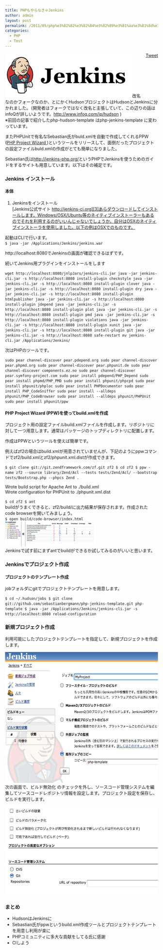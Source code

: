 ```yaml
---
title: PHPもやらなきゃJenkins
author: admin
layout: post
permalink: /2011/05/php%e3%82%82%e3%82%84%e3%82%89%e3%81%aa%e3%81%8d%e3%82%83jenkins/
categories:
  - PHP
  - Test
---
```

<div style="float: right; margin-left: 10px;">
  <a href="https://twitter.com/share" class="twitter-share-button" data-count="vertical" data-url="/blog/2011/05/php%e3%82%82%e3%82%84%e3%82%89%e3%81%aa%e3%81%8d%e3%82%83jenkins/">Tweet</a>
</div>

[<img src="/wp-content/uploads/2011/05/2793401dfcd60fa8778cab5a1524cd8f.png" alt="" title="Jenkins" width="415" height="147" class="alignnone size-full wp-image-376" />][1] 
改名なのかフォークなのか、とにかくHudsonプロジェクトはHudsonとJenkinsに分かれました。（開発者はフォークではなく改名と主張していて、この辺りの話はinfoQが詳しいようです。<http://www.infoq.com/jp/hudson> )  
※前回の記事で紹介したphp-hudson-template はphp-jenkins-template に変わっています。

またPHPUnitで有名なSebastian氏がbuld.xmlを自動で作成してくれるPPW ([PHP Project Wizard ][2])というツールをリリースして、面倒だったプロジェクトの設定ファイルbuld.xmlの作成がとても簡単になりました。

Sebastian氏は<http://jenkins-php.org/>というPHPでJenkinsを使うためのガイドをするサイトも用意しています。以下はその補足です。

### Jenkins インストール

#### 本体

1. Jenkinsをインストール  
[Jenkins公式サイト http://jenkins-ci.org][3]あらダウンロードしてインストールします。Windows/OSX/Ubuntu等のネイティブインストーラーもあるのでそれを利用するのがいいんじゃないでしょうか。自分はOSXのネイティブインストーラを使用しました。以下の例はOSXでのものです。

起動はCLIで行います。  
`
$ java -jar /Applications/Jenkins/jenkins.war
`

http://localhost:8080でJenkinsの画面が確認できるはずです。

続いてJenkins用プラグインをインストールをします

`
wget http://localhost:8080/jnlpJars/jenkins-cli.jar
java -jar jenkins-cli.jar -s http://localhost:8080 install-plugin checkstyle
java -jar jenkins-cli.jar -s http://localhost:8080 install-plugin clover
java -jar jenkins-cli.jar -s http://localhost:8080 install-plugin dry
java -jar jenkins-cli.jar -s http://localhost:8080 install-plugin htmlpublisher
java -jar jenkins-cli.jar -s http://localhost:8080 install-plugin jdepend
java -jar jenkins-cli.jar -s http://localhost:8080 install-plugin plot
java -jar jenkins-cli.jar -s http://localhost:8080 install-plugin pmd
java -jar jenkins-cli.jar -s http://localhost:8080 install-plugin violations
java -jar jenkins-cli.jar -s http://localhost:8080 install-plugin xunit
java -jar jenkins-cli.jar -s http://localhost:8080 install-plugin git
java -jar jenkins-cli.jar -s http://localhost:8080 safe-restart
mv jenkins-cli.jar /Applications/Jenkins/
`

次はPHPのツールです。

`
sudo pear channel-discover pear.pdepend.org
sudo pear channel-discover pear.phpmd.org
sudo pear channel-discover pear.phpunit.de
sudo pear channel-discover components.ez.no
sudo pear channel-discover pear.symfony-project.com
sudo pear install pdepend/PHP_Depend
sudo pear install phpmd/PHP_PMD
sudo pear install phpunit/phpcpd
sudo pear install phpunit/phploc
sudo pear install PHPDocumentor
sudo pear install PHP_CodeSniffer
sudo pear install --alldeps phpunit/PHP_CodeBrowser
sudo pear install --alldeps phpunit/PHPUnit
sudo pear install phpunit/ppw
`

#### PHP Project Wizard (PPW)を使ってbuild.xmlを作成

プロジェクト用の設定ファイルbuild.xmlファイルを作成します。リポジトリに対して一つ用意します。通常はパッケージのトップディレクトリに配置します。

作成はPPWというツールを使えば簡単です。

例えばzf2の場合はbuild.xmlが用意されていませんが、下記のようにppwコマンドでzf2/build.xmlとzf2/phpunit.xml.distが作成できます。

`
$ git clone git://git.zendframework.com/zf.git zf2
$ cd zf2
$ ppw -name zf2 --source library/Zend/Acl --tests tests/Zend/Acl/ --bootstrap tests/Bootstrap.php --phpcs Zend .
`

Wrote build script for Apache Ant to ./build.xml  
Wrote configuration for PHPUnit to ./phpunit.xml.dist

`
$ cd zf2
$ ant
`  
buildがうまくできると、zf2/build/に出力結果が保存されます。作成されたcode browserを開いてみましょう。  
`
$ open build/code-browser/index.html
`  
[<img src="/wp-content/uploads/2011/05/0b7a8c9337217359309b72646469bd89-300x83.png" alt="" title="CodeBrowser" width="300" height="83" class="alignnone size-medium wp-image-372" />][4]  
Jenkinsで試す前にまずantでbuildができるか試してみるのがいいと思います。

### Jenkinsでプロジェクト作成

#### プロジェクトのテンプレート作成

jobフォルダにgitでプロジェクトテンプレートを用意します。

`
$ cd ~/.hudson/jobs
$ git clone git://github.com/sebastianbergmann/php-jenkins-template.git php-template
$ java -jar /Applications/Jenkins/jenkins-cli.jar -s http://localhost:8080 reload-configuration
`

### 新規プロジェクト作成

利用可能にしたプロジェクトテンプレートを指定して、新規プロジェクトを作成します。

[<img src="/wp-content/uploads/2011/05/70b01b700a5d3988c82ac32f33a03345.png" alt="" title="新規プロジェクト" width="586" height="431" class="alignnone size-full wp-image-370" />][5] 
次の画面で、ビルド無効化 のチェックを外し、ソースコード管理システムを編集してソースコードレポジトリ情報を設定します。プロジェクト設定を保存し、ビルドを実行します。

[<img src="/wp-content/uploads/2011/05/40103152c2ea101b4041d7d00f05f97f.png" alt="" title="新規プロジェクト" width="544" height="293" class="alignnone size-full wp-image-392" />][6] 
### まとめ

*   HudsonはJenkinsに
*   Sebastian氏がppwというbuild.xml作成ツールとプロジェクトテンプレートを用意し利用が楽に
*   PHPコミュニティに多大な貢献をしてる氏に感謝
*   CIしよう

 [1]: /wp-content/uploads/2011/05/2793401dfcd60fa8778cab5a1524cd8f.png
 [2]: https://github.com/sebastianbergmann/php-project-wizard
 [3]: http://jenkins-ci.org/
 [4]: /wp-content/uploads/2011/05/0b7a8c9337217359309b72646469bd89.png
 [5]: /wp-content/uploads/2011/05/70b01b700a5d3988c82ac32f33a03345.png
 [6]: /wp-content/uploads/2011/05/40103152c2ea101b4041d7d00f05f97f.png